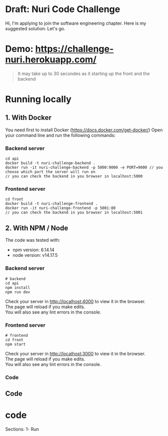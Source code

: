 # Draft: Nuri Code Challenge

Hi, I'm applying to join the software engineering chapter. Here is my suggested solution: Let's go.

# Demo: https://challenge-nuri.herokuapp.com/
> It may take up to 30 secondes as it starting up the front and the backend

# Running locally

 ##  1. With Docker
You need first to install Docker (https://docs.docker.com/get-docker/)
Open your command line and run the following commands: 

### Backend server
```
cd api
docker build -t nuri-challenge-backend .
docker run -it nuri-challenge-backend -p 5000:9000 -e PORT=9000 // you choose which port the server will run on
// you can check the backend in you browser in localhost:5000
```
### Frontend server
```
cd front
docker build -t nuri-challenge-frontend .
docker run -it nuri-challenge-frontend -p 5001:80
// you can check the backend in you browser in localhost:5001
```

 ##  2. With NPM / Node
The code was tested with:
- npm version: 6.14.14
- node version: v14.17.5

### Backend server

```
# backend
cd api
npm install
npm run dev 
```

Check your server in [http://localhost:4000](http://localhost:4000) to view it in the browser.  \
The page will reload if you make edits. \
You will also see any lint errors in the console.
### Frontend server

```
# frontend 
cd front
npm start
```
Check your server in [http://localhost:3000](http://localhost:3000) to view it in the browser. \
The page will reload if you make edits. \
You will also see any lint errors in the console.



### Code
## Code
# code
Sections:
1- Run